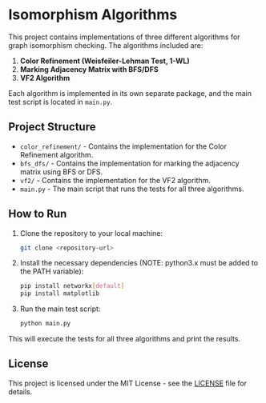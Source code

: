 
# Isomorphism Algorithms

This project contains implementations of three different algorithms for graph isomorphism checking. The algorithms included are:

1. **Color Refinement (Weisfeiler-Lehman Test, 1-WL)** 
2. **Marking Adjacency Matrix with BFS/DFS**  
3. **VF2 Algorithm**

Each algorithm is implemented in its own separate package, and the main test script is located in `main.py`.

## Project Structure

- `color_refinement/` - Contains the implementation for the Color Refinement algorithm.
- `bfs_dfs/` - Contains the implementation for marking the adjacency matrix using BFS or DFS.
- `vf2/` - Contains the implementation for the VF2 algorithm.
- `main.py` - The main script that runs the tests for all three algorithms.

## How to Run

1. Clone the repository to your local machine:
   ```bash
   git clone <repository-url>
   ```

2. Install the necessary dependencies (NOTE: python3.x must be added to the PATH variable):
   ```bash
   pip install networkx[default]
   pip install matplotlib
   ```

3. Run the main test script:
   ```bash
   python main.py
   ```

This will execute the tests for all three algorithms and print the results.

## License

This project is licensed under the MIT License - see the [LICENSE](LICENSE) file for details.
